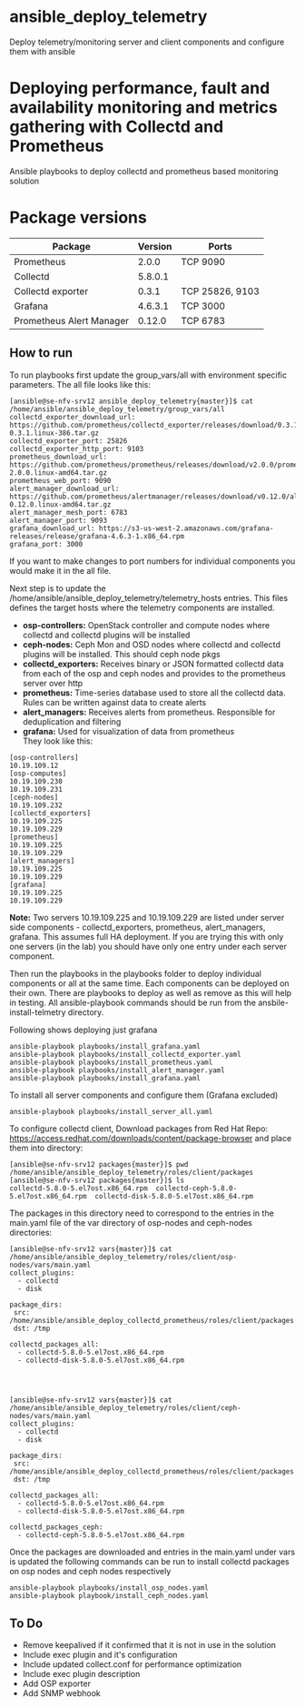 # ansible_deploy_telemetry
Deploy telemetry/monitoring server and client components and configure them with ansible
# Deploying performance, fault and availability monitoring and metrics gathering with Collectd and Prometheus
Ansible playbooks to deploy collectd and prometheus based monitoring solution


# Package versions

|Package                  |Version      |Ports                                       |
|-------------------------|-------------|--------------------------------------------|
|Prometheus               |2.0.0        |TCP 9090                                    |
|Collectd                 |5.8.0.1      |                                            |
|Collectd exporter        |0.3.1        |TCP 25826, 9103                             |
|Grafana                  |4.6.3.1      |TCP 3000                                    |
|Prometheus Alert Manager |0.12.0       |TCP 6783                                    |

## How to run
To run playbooks first update the group_vars/all with environment specific parameters. The all file looks like this:
```
[ansible@se-nfv-srv12 ansible_deploy_telemetry{master}]$ cat /home/ansible/ansible_deploy_telemetry/group_vars/all
collectd_exporter_download_url: https://github.com/prometheus/collectd_exporter/releases/download/0.3.1/collectd_exporter-0.3.1.linux-386.tar.gz
collectd_exporter_port: 25826
collectd_exporter_http_port: 9103
prometheus_download_url: https://github.com/prometheus/prometheus/releases/download/v2.0.0/prometheus-2.0.0.linux-amd64.tar.gz
prometheus_web_port: 9090
alert_manager_download_url: https://github.com/prometheus/alertmanager/releases/download/v0.12.0/alertmanager-0.12.0.linux-amd64.tar.gz
alert_manager_mesh_port: 6783
alert_manager_port: 9093
grafana_download_url: https://s3-us-west-2.amazonaws.com/grafana-releases/release/grafana-4.6.3-1.x86_64.rpm
grafana_port: 3000
```
If you want to make changes to port numbers for individual components you would make it in the all file.

Next step is to update the /home/ansible/ansible_deploy_telemetry/telemetry_hosts entries. This files defines the target hosts where the telemetry components are installed.
* **osp-controllers:** OpenStack controller and compute nodes where collectd and collectd plugins will be installed
* **ceph-nodes:** Ceph Mon and OSD nodes where collectd and collectd plugins will be installed. This should ceph node pkgs
* **collectd_exporters:** Receives binary or JSON formatted collectd data from each of the osp and ceph nodes and provides to the prometheus server over http
* **prometheus:** Time-series database used to store all the collectd data. Rules can be written against data to create alerts
* **alert_managers:** Receives alerts from prometheus. Responsible for deduplication and filtering
* **grafana:** Used for visualization of data from prometheus <br />
They look like this:
```
[osp-controllers]
10.19.109.12
[osp-computes]
10.19.109.230
10.19.109.231
[ceph-nodes]
10.19.109.232
[collectd_exporters]
10.19.109.225
10.19.109.229
[prometheus]
10.19.109.225
10.19.109.229
[alert_managers]
10.19.109.225
10.19.109.229
[grafana]
10.19.109.225
10.19.109.229
```
**Note:** Two servers 10.19.109.225 and 10.19.109.229 are listed under server side components - collectd_exporters, prometheus, alert_managers, grafana. This assumes full HA deployment. If you are trying this with only one servers (in the lab) you should have only one entry under each server component.

Then run the playbooks in the playbooks folder to deploy individual components or all
at the same time. Each components can be deployed on their own. There are playbooks to
deploy as well as remove as this will help in testing. All ansible-playbook commands
should be run from the ansbile-install-telmetry directory.

Following shows deploying just grafana
```
ansible-playbook playbooks/install_grafana.yaml
ansible-playbook playbooks/install_collectd_exporter.yaml
ansible-playbook playbooks/install_prometheus.yaml
ansible-playbook playbooks/install_alert_manager.yaml
ansible-playbook playbooks/install_grafana.yaml
```
To install all server components and configure them (Grafana excluded)
```
ansible-playbook playbooks/install_server_all.yaml
```
To configure collectd client,
Download packages from Red Hat Repo:
https://access.redhat.com/downloads/content/package-browser
and place them into directory: 

```
[ansible@se-nfv-srv12 packages{master}]$ pwd
/home/ansible/ansible_deploy_telemetry/roles/client/packages
[ansible@se-nfv-srv12 packages{master}]$ ls
collectd-5.8.0-5.el7ost.x86_64.rpm  collectd-ceph-5.8.0-5.el7ost.x86_64.rpm  collectd-disk-5.8.0-5.el7ost.x86_64.rpm
```

The packages in this directory need to correspond to the entries in the main.yaml file of the var directory of osp-nodes and ceph-nodes directories:
```
[ansible@se-nfv-srv12 vars{master}]$ cat /home/ansible/ansible_deploy_telemetry/roles/client/osp-nodes/vars/main.yaml
collect_plugins:
  - collectd
  - disk

package_dirs:
 src: /home/ansible/ansible_deploy_collectd_prometheus/roles/client/packages
 dst: /tmp

collectd_packages_all:
  - collectd-5.8.0-5.el7ost.x86_64.rpm
  - collectd-disk-5.8.0-5.el7ost.x86_64.rpm




[ansible@se-nfv-srv12 vars{master}]$ cat /home/ansible/ansible_deploy_telemetry/roles/client/ceph-nodes/vars/main.yaml
collect_plugins:
  - collectd
  - disk

package_dirs:
 src: /home/ansible/ansible_deploy_collectd_prometheus/roles/client/packages
 dst: /tmp

collectd_packages_all:
  - collectd-5.8.0-5.el7ost.x86_64.rpm
  - collectd-disk-5.8.0-5.el7ost.x86_64.rpm

collectd_packages_ceph:
  - collectd-ceph-5.8.0-5.el7ost.x86_64.rpm
```
Once the packages are downloaded and entries in the main.yaml under vars is updated the following commands can be run to install collectd packages on osp nodes and ceph nodes respectively
```
ansible-playbook playbooks/install_osp_nodes.yaml
ansible-playbook playbook/install_ceph_nodes.yaml
```

## To Do
* Remove keepalived if it confirmed that it is not in use in the solution
* Include exec plugin and it's configuration
* Include updated collect.conf for performance optimization
* Include exec plugin description
* Add OSP exporter
* Add SNMP webhook

